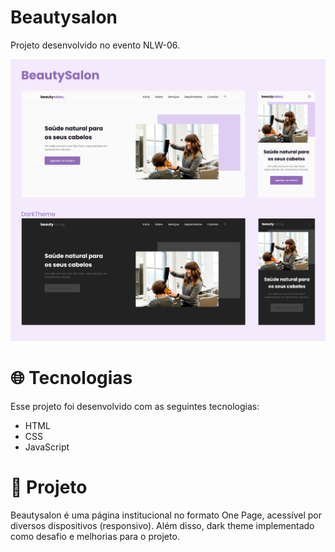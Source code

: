 # Beautysalon
Projeto desenvolvido no evento NLW-06.

<img src="https://raw.githubusercontent.com/anacarolinapa/beautysalon/main/assets/img/ex-projeto.png" alt="Projeto">

# 🌐 Tecnologias
Esse projeto foi desenvolvido com as seguintes tecnologias:

<ul>
  <li>HTML</li>
  <li>CSS</li>
  <li>JavaScript</li>
</ul>

# 📁 Projeto
Beautysalon é uma página institucional no formato One Page, acessível por diversos dispositivos (responsivo). Além disso, dark theme implementado como desafio e melhorias para o projeto.
